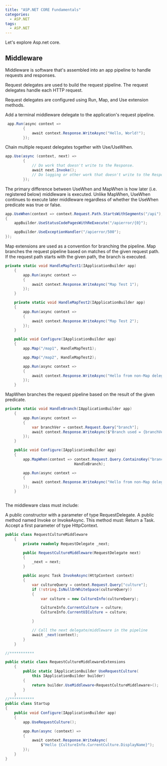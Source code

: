 ```yaml
---
title: "ASP.NET CORE Fundamentals"
categories:
  - ASP.NET
tags:
  - ASP.NET
---
```


Let's explore Asp.net core.

## Middleware

Middleware is software that's assembled into an app pipeline to handle requests and responses.

Request delegates are used to build the request pipeline. The request delegates handle each HTTP request.

Request delegates are configured using Run, Map, and Use extension methods.

Add a terminal middleware delegate to the application's request pipeline.

```csharp
 app.Run(async context =>
        {
            await context.Response.WriteAsync("Hello, World!");
        });
```

Chain multiple request delegates together with Use/UseWhen.

```csharp
app.Use(async (context, next) =>
        {
            // Do work that doesn't write to the Response.
            await next.Invoke();
            // Do logging or other work that doesn't write to the Response.
        });
```

The primary difference between UseWhen and MapWhen is how later (i.e. registered below) middleware is executed. Unlike MapWhen, UseWhen continues to execute later middleware regardless of whether the UseWhen predicate was true or false.

```csharp
app.UseWhen(context => context.Request.Path.StartsWithSegments("/api"), appBuilder =>
{
    appBuilder.UseStatusCodePagesWithReExecute("/apierror/{0}");

    appBuilder.UseExceptionHandler("/apierror/500");
});
```

Map extensions are used as a convention for branching the pipeline.
Map branches the request pipeline based on matches of the given request path. If the request path starts with the given path, the branch is executed.

```csharp
private static void HandleMapTest1(IApplicationBuilder app)
    {
        app.Run(async context =>
        {
            await context.Response.WriteAsync("Map Test 1");
        });
    }

    private static void HandleMapTest2(IApplicationBuilder app)
    {
        app.Run(async context =>
        {
            await context.Response.WriteAsync("Map Test 2");
        });
    }

    public void Configure(IApplicationBuilder app)
    {
        app.Map("/map1", HandleMapTest1);

        app.Map("/map2", HandleMapTest2);

        app.Run(async context =>
        {
            await context.Response.WriteAsync("Hello from non-Map delegate. <p>");
        });
    }
```

MapWhen branches the request pipeline based on the result of the given predicate.

```csharp
private static void HandleBranch(IApplicationBuilder app)
    {
        app.Run(async context =>
        {
            var branchVer = context.Request.Query["branch"];
            await context.Response.WriteAsync($"Branch used = {branchVer}");
        });
    }

    public void Configure(IApplicationBuilder app)
    {
        app.MapWhen(context => context.Request.Query.ContainsKey("branch"),
                               HandleBranch);

        app.Run(async context =>
        {
            await context.Response.WriteAsync("Hello from non-Map delegate. <p>");
        });
    }



```

The middleware class must include:

A public constructor with a parameter of type RequestDelegate.
A public method named Invoke or InvokeAsync. This method must:
Return a Task.
Accept a first parameter of type HttpContext.

```csharp
public class RequestCultureMiddleware
    {
        private readonly RequestDelegate _next;

        public RequestCultureMiddleware(RequestDelegate next)
        {
            _next = next;
        }

        public async Task InvokeAsync(HttpContext context)
        {
            var cultureQuery = context.Request.Query["culture"];
            if (!string.IsNullOrWhiteSpace(cultureQuery))
            {
                var culture = new CultureInfo(cultureQuery);

                CultureInfo.CurrentCulture = culture;
                CultureInfo.CurrentUICulture = culture;

            }

            // Call the next delegate/middleware in the pipeline
            await _next(context);
        }
    }

//***********

public static class RequestCultureMiddlewareExtensions
    {
        public static IApplicationBuilder UseRequestCulture(
            this IApplicationBuilder builder)
        {
            return builder.UseMiddleware<RequestCultureMiddleware>();
        }
    }
//***********
public class Startup
{
    public void Configure(IApplicationBuilder app)
    {
        app.UseRequestCulture();

        app.Run(async (context) =>
        {
            await context.Response.WriteAsync(
                $"Hello {CultureInfo.CurrentCulture.DisplayName}");
        });
    }
}

```
